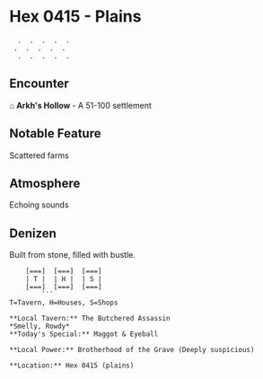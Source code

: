 # Hex 0415 - Plains
```
  .  .  .  .  .
 .  .  .  .  .
  .  .  .  .  .
```

## Encounter

⌂ **Arkh's Hollow** - A 51-100 settlement

## Notable Feature

Scattered farms

## Atmosphere

Echoing sounds

## Denizen

Built from stone, filled with bustle.

```
    [===]  [===]  [===]
    | T |  | H |  | S |
    [===]  [===]  [===]
        ```
T=Tavern, H=Houses, S=Shops

**Local Tavern:** The Butchered Assassin
*Smelly, Rowdy*
**Today's Special:** Maggot & Eyeball

**Local Power:** Brotherhood of the Grave (Deeply suspicious)

**Location:** Hex 0415 (plains)
